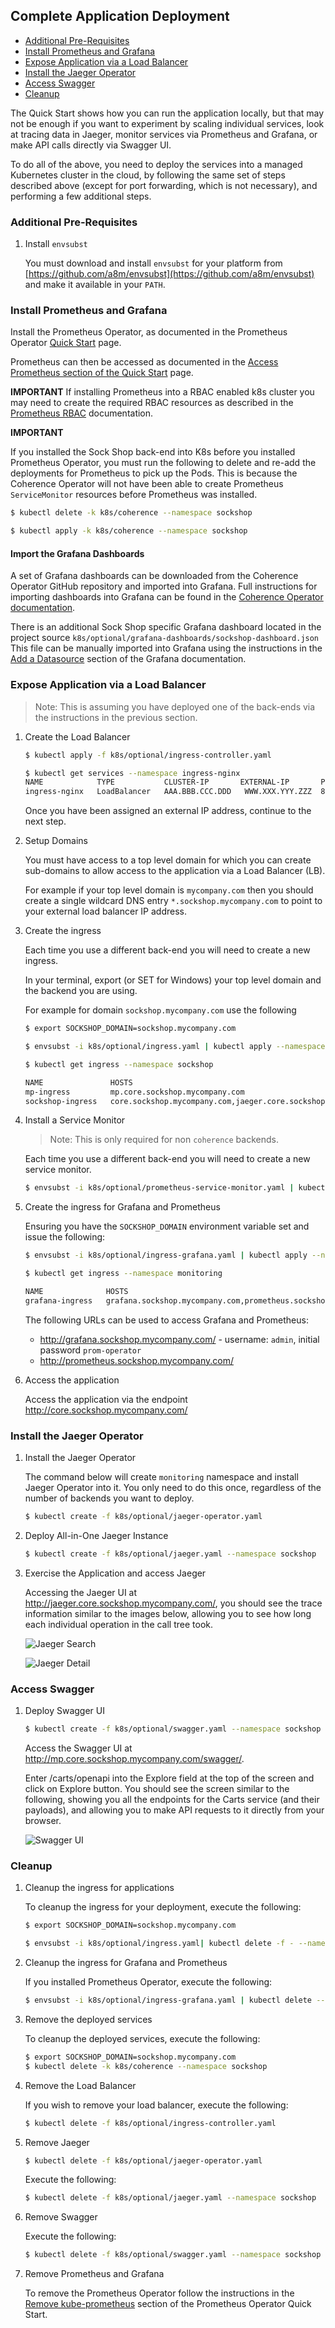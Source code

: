 ## Complete Application Deployment

* [Additional Pre-Requisites](#additional-pre-requisites)
* [Install Prometheus and Grafana](#install-prometheus-and-grafana)
* [Expose Application via a Load Balancer](#expose-application-via-a-load-balancer)
* [Install the Jaeger Operator](#install-the-jaeger-operator)
* [Access Swagger](#access-swagger)
* [Cleanup](#cleanup)  

The Quick Start shows how you can run the application locally, but that may not
be enough if you want to experiment by scaling individual services, look at tracing data in Jaeger,
monitor services via Prometheus and Grafana, or make API calls directly via Swagger UI.

To do all of the above, you need to deploy the services into a managed Kubernetes cluster
in the cloud, by following the same set of steps described above (except for port forwarding,
which is not necessary), and performing a few additional steps.

### Additional Pre-Requisites

1. Install `envsubst`

   You must download and install `envsubst` for your platform from
   [https://github.com/a8m/envsubst](https://github.com/a8m/envsubst) and make it
   available in your `PATH`.

### Install Prometheus and Grafana

   Install the Prometheus Operator, as documented in the Prometheus Operator [Quick Start](https://prometheus-operator.dev/docs/prologue/quick-start/) page.

   Prometheus can then be accessed as documented in the
[Access Prometheus section of the Quick Start](https://prometheus-operator.dev/docs/prologue/quick-start/#access-prometheus) page.

   **IMPORTANT**
   If installing Prometheus into a RBAC enabled k8s cluster you may need to create the required RBAC resources
as described in the [Prometheus RBAC](https://prometheus-operator.dev/docs/operator/rbac/) documentation.


   **IMPORTANT**

  If you installed the Sock Shop back-end into K8s before you installed Prometheus Operator, you must
  run the following to delete and re-add the deployments for Prometheus to pick up the Pods. This is because the Coherence Operator will not have been able to create Prometheus `ServiceMonitor` resources before Prometheus was installed.

   ```bash 
   $ kubectl delete -k k8s/coherence --namespace sockshop

   $ kubectl apply -k k8s/coherence --namespace sockshop
   ```

#### Import the Grafana Dashboards

   A set of Grafana dashboards can be downloaded from the Coherence Operator GitHub repository and imported into Grafana.
   Full instructions for importing dashboards into Grafana can be found in the
   [Coherence Operator documentation](https://oracle.github.io/coherence-operator/docs/latest/#/metrics/030_importing).

   There is an additional Sock Shop specific Grafana dashboard located in the project source  `k8s/optional/grafana-dashboards/sockshop-dashboard.json` This file can be manually imported into Grafana using the instructions in the [Add a Datasource](https://grafana.com/docs/grafana/latest/datasources/add-a-data-source/) section of the Grafana documentation.

### Expose Application via a Load Balancer

> Note: This is assuming you have deployed one of the back-ends via the instructions in
> the previous section.

1. Create the Load Balancer

    ```bash
    $ kubectl apply -f k8s/optional/ingress-controller.yaml 

    $ kubectl get services --namespace ingress-nginx
    NAME            TYPE           CLUSTER-IP       EXTERNAL-IP       PORT(S)                      AGE
    ingress-nginx   LoadBalancer   AAA.BBB.CCC.DDD   WWW.XXX.YYY.ZZZ  80:31475/TCP,443:30578/TCP   17s
    ```

   Once you have been assigned an external IP address, continue to the next step.

1. Setup Domains

   You must have access to a top level domain for which you can create sub-domains to
   allow access to the application via a Load Balancer (LB).

   For example if your top level domain is `mycompany.com` then you
   should create a single wildcard DNS entry `*.sockshop.mycompany.com` to
   point to your external load balancer IP address.

1. Create the ingress

   Each time you use a different back-end you will need to create a new ingress.

   In your terminal, export (or SET for Windows) your top level domain
   and the backend you are using.

   For example for domain `sockshop.mycompany.com` use the following

    ```bash
    $ export SOCKSHOP_DOMAIN=sockshop.mycompany.com

    $ envsubst -i k8s/optional/ingress.yaml | kubectl apply --namespace sockshop -f -

    $ kubectl get ingress --namespace sockshop

    NAME               HOSTS                                                                                            ADDRESS           PORTS   AGE
    mp-ingress         mp.core.sockshop.mycompany.com                                                                   XXX.XXX.XXX.XXX   80      12d
    sockshop-ingress   core.sockshop.mycompany.com,jaeger.core.sockshop.mycompany.com,api.core.sockshop.mycompany.com   XXX.XXX.XXX.XXX   80      12d
    ```

1. Install a Service Monitor

   > Note: This is only required for non `coherence` backends.

   Each time you use a different back-end you will need to create a new service monitor.

    ```bash
    $ envsubst -i k8s/optional/prometheus-service-monitor.yaml | kubectl create --namespace monitoring -f -
    ```

1. Create the ingress for Grafana and Prometheus

   Ensuring you have the `SOCKSHOP_DOMAIN` environment variable set and issue the following:

    ```bash
    $ envsubst -i k8s/optional/ingress-grafana.yaml | kubectl apply --namespace monitoring -f - 

    $ kubectl get ingress --namespace monitoring

    NAME              HOSTS                                                             ADDRESS          PORTS   AGE
    grafana-ingress   grafana.sockshop.mycompany.com,prometheus.sockshop.mycompany.com  XXX.YYY.XXX.YYY  80      12s
    ```

   The following URLs can be used to access Grafana and Prometheus:
    * http://grafana.sockshop.mycompany.com/ - username: `admin`, initial password `prom-operator`
    * http://prometheus.sockshop.mycompany.com/

1. Access the application

   Access the application via the endpoint http://core.sockshop.mycompany.com/

### Install the Jaeger Operator

1. Install the Jaeger Operator

   The command below will create `monitoring` namespace and install Jaeger Operator into it.
   You only need to do this once, regardless of the number of backends you want to deploy.

    ```bash
    $ kubectl create -f k8s/optional/jaeger-operator.yaml
    ```

1. Deploy All-in-One Jaeger Instance

    ```bash
    $ kubectl create -f k8s/optional/jaeger.yaml --namespace sockshop
    ```

1. Exercise the Application and access Jaeger

   Accessing the Jaeger UI at http://jaeger.core.sockshop.mycompany.com/,
   you should see the trace information similar to the images below, allowing you
   to see how long each individual operation in the call tree took.

   ![Jaeger Search](./images/jaeger-search.png)

   ![Jaeger Detail](./images/jaeger-detail.png)

### Access Swagger

1. Deploy Swagger UI

    ```bash
    $ kubectl create -f k8s/optional/swagger.yaml --namespace sockshop
    ```

   Access the Swagger UI at http://mp.core.sockshop.mycompany.com/swagger/.

   Enter /carts/openapi into the Explore field at the top of the screen and click on Explore button. 
   You should see the screen similar to the following, showing you all the endpoints for the Carts 
   service (and their payloads), and allowing you to make API requests to it directly from your browser.

   ![Swagger UI](./images/swagger.png)

### Cleanup

1. Cleanup the ingress for applications

   To cleanup the ingress for your deployment, execute the following:

    ```bash 
    $ export SOCKSHOP_DOMAIN=sockshop.mycompany.com

    $ envsubst -i k8s/optional/ingress.yaml| kubectl delete -f - --namespace sockshop
    ```

2. Cleanup the ingress for Grafana and Prometheus

   If you installed Prometheus Operator, execute the following:

    ```bash
    $ envsubst -i k8s/optional/ingress-grafana.yaml | kubectl delete --namespace monitoring -f -
    ```

3. Remove the deployed services

   To cleanup the deployed services, execute the following:

    ```bash
    $ export SOCKSHOP_DOMAIN=sockshop.mycompany.com
    $ kubectl delete -k k8s/coherence --namespace sockshop
    ```

4. Remove the Load Balancer

   If you wish to remove your load balancer, execute the following:

    ```bash
    $ kubectl delete -f k8s/optional/ingress-controller.yaml
    ```

5. Remove Jaeger

    ```bash
    $ kubectl delete -f k8s/optional/jaeger-operator.yaml 
    ```

   Execute the following:

    ```bash
    $ kubectl delete -f k8s/optional/jaeger.yaml --namespace sockshop
    ```

6. Remove Swagger

   Execute the following:

    ```bash
   $ kubectl delete -f k8s/optional/swagger.yaml --namespace sockshop
    ```

7. Remove Prometheus and Grafana

   To remove the Prometheus Operator follow the instructions in the [Remove kube-prometheus](https://prometheus-operator.dev/docs/prologue/quick-start/#remove-kube-prometheus) section of the Prometheus Operator Quick Start.

